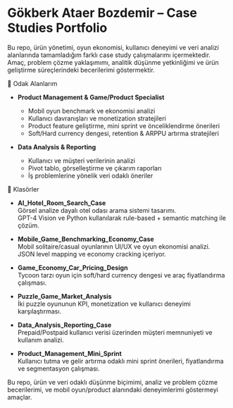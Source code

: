 # Gökberk Ataer Bozdemir – Case Studies Portfolio

Bu repo, ürün yönetimi, oyun ekonomisi, kullanıcı deneyimi ve veri analizi alanlarında tamamladığım farklı case study çalışmalarımı içermektedir.  
Amaç, problem çözme yaklaşımımı, analitik düşünme yetkinliğimi ve ürün geliştirme süreçlerindeki becerilerimi göstermektir.  


🔹 Odak Alanlarım

- **Product Management & Game/Product Specialist**
  - Mobil oyun benchmark ve ekonomisi analizi
  - Kullanıcı davranışları ve monetization stratejileri
  - Product feature geliştirme, mini sprint ve önceliklendirme önerileri
  - Soft/Hard currency dengesi, retention & ARPPU artırma stratejileri

- **Data Analysis & Reporting**
  - Kullanıcı ve müşteri verilerinin analizi
  - Pivot tablo, görselleştirme ve çıkarım raporları
  - İş problemlerine yönelik veri odaklı öneriler



📂 Klasörler

- **AI_Hotel_Room_Search_Case**  
  Görsel analize dayalı otel odası arama sistemi tasarımı.  
  GPT-4 Vision ve Python kullanılarak rule-based + semantic matching ile çözüm.

- **Mobile_Game_Benchmarking_Economy_Case**  
  Mobil solitaire/casual oyunlarının UI/UX ve oyun ekonomisi analizi.  
  JSON level mapping ve economy cracking içeriyor.

- **Game_Economy_Car_Pricing_Design**  
  Tycoon tarzı oyun için soft/hard currency dengesi ve araç fiyatlandırma çalışması.

- **Puzzle_Game_Market_Analysis**  
  İki puzzle oyununun KPI, monetization ve kullanıcı deneyimi karşılaştırması.

- **Data_Analysis_Reporting_Case**  
  Prepaid/Postpaid kullanıcı verisi üzerinden müşteri memnuniyeti ve kullanım analizi.

- **Product_Management_Mini_Sprint**  
  Kullanıcı tutma ve gelir artırma odaklı mini sprint önerileri, fiyatlandırma ve segmentasyon çalışması.



Bu repo, ürün ve veri odaklı düşünme biçimimi, analiz ve problem çözme becerilerimi, ve mobil oyun/product alanındaki deneyimlerimi göstermeyi amaçlar.
